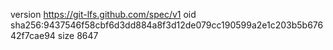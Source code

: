 version https://git-lfs.github.com/spec/v1
oid sha256:9437546f58cbf6d3dd884a8f3d12de079cc190599a2e1c203b5b67642f7cae94
size 8647
